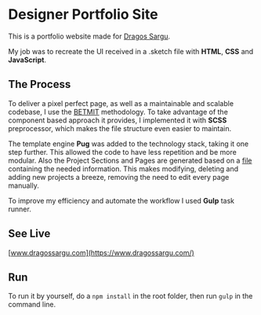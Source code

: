 # Designer Portfolio Site
This is a portfolio website made for [Dragos Sargu](https://dribbble.com/dragos_sargu).

My job was to recreate the UI received in a .sketch file with **HTML**, **CSS** and **JavaScript**.

## The Process
To deliver a pixel perfect page, as well as a maintainable and scalable codebase, I use the [BETMIT](https://www.jamesturneronline.net/blog/bemit-naming-convention.html) methodology. To take advantage of the component based approach it provides, I implemented it with **SCSS** preprocessor, which makes the file structure even easier to maintain.

The template engine **Pug** was added to the technology stack, taking it one step further. This allowed the code to have less repetition and be more modular. Also the Project Sections and Pages are generated based on a [file](https://github.com/CristiR24/Designer_Portfolio_Site/blob/master/src/pug/variables/_projects-content.pug) containing the needed information. This makes modifying, deleting and adding new projects a breeze, removing the need to edit every page manually.

To improve my efficiency and automate the workflow I used **Gulp** task runner.

## See Live
[www.dragossargu.com](https://www.dragossargu.com/)

## Run
To run it by yourself, do a `npm install` in the root folder, then run `gulp` in the command line.


